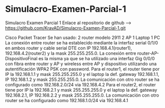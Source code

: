# Simulacro-Examen-Parcial-1
Simulacro Examen Parcial 1
Enlace al repositorio de github --> https://github.com/KravAD/Simulacro-Examen-Parcial-1.git


Cisco Packet Tracer
Se han usado:
2 router modelo 2911
2 AP
1 Laptop
1 PC
La conexión entre router se ha establecido mediante la interfaz serial 0/1/0 en ambos router y cable serial DTE con IP 192.168.4.1(router1), 192.168.4.2(router2) y la mask 255.255.255.0.
La conexión entre router-AP-DispositivoFinal es la misma ya que se ha utilizado una interfaz Gig 0/0/0 con fibra entre router y AP y wireless entre AP y dispositivo utilizando una autentificación WPA2 PSK con password.
Para el router1, el router tiene por IP la 192.168.1.1 y mask 255.255.255.0 y el laptop la def. gateway 192.168.1.1, IP 192.168.1.2 y mask 255.255.255.0. La comunicación con otro router se ha configurado como 192.168.2.0/24 via 192.168.4.2
Para el router2, el router tiene por IP la 192.168.2.1 y mask 255.255.255.0 y el laptop la def. gateway 192.168.2.1, IP 192.168.2.2 y mask 255.255.255.0. La comunicación con otro router se ha configurado como 192.168.1.0/24 via 192.168.4.1
